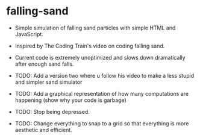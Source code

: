 # falling-sand
- Simple simulation of falling sand particles with simple HTML and JavaScript.
- Inspired by The Coding Train's video on coding falling sand.
- Current code is extremely unoptimized and slows down dramatically after enough sand falls.

- TODO: Add a version two where u follow his video to make a less stupid and simpler sand simulator
- TODO: Add a graphical representation of how many computations are happening (show why your code is garbage)
- TODO: Stop being depressed.
- TODO: Change everything to snap to a grid so that everything is more aesthetic and efficient. 
